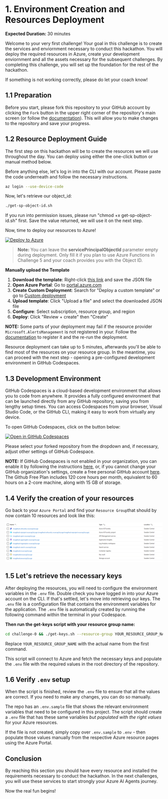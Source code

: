 # 1. Environment Creation and Resources Deployment

**Expected Duration:** 30 minutes

Welcome to your very first challenge! Your goal in this challenge is to create the services and enviornment necessary to conduct this hackathon. You will deploy the required resources in Azure, create your development enviornment and all the assets necessary for the subsequent challenges. By completing this challenge, you will set up the foundation for the rest of the hackathon. 

If something is not working correctly, please do let your coach know!


## 1.1 Preparation

Before you start, please fork this repository to your GitHub account by clicking the `Fork` button in the upper right corner of the repository's main screen (or follow the [documentation](https://docs.github.com/en/pull-requests/collaborating-with-pull-requests/working-with-forks/fork-a-repo#forking-a-repository)). This will allow you to make changes to the repository and save your progress.

## 1.2 Resource Deployment Guide
The first step on this hackathon will be to create the resources we will use throughout the day. You can deploy using either the one-click button or manual method below.

Before anything else, let's log in into the CLI with our account. Please paste the code underneath and follow the necessary instructions.

```bash
az login --use-device-code
```

Now, let's retrieve our object_id:

```bash
./get-sp-object-id.sh
```
If you run into permission issues, please run "chmod +x get-sp-object-id.sh" first. Save the value returned, we will use it on the next step.

Now, time to deploy our resources to Azure!

[![Deploy to Azure](https://aka.ms/deploytoazurebutton)](https://portal.azure.com/#create/Microsoft.Template/uri/https%3A%2F%2Fraw.githubusercontent.com%2Fmartaldsantos%2Fagentic-ai-hack%2Fmain%2Fchallenge-0%2Fiac%2Fazuredeploy.json)

> **Note:** You can leave the **servicePrincipalObjectId** parameter empty during deployment. Only fill it if you plan to use Azure Functions in Challenge 5 and your coach provides you with the Object ID.

**Manually upload the Template**
1. **Download the template**: Right-click [this link](https://raw.githubusercontent.com/martaldsantos/agentic-ai-hack/main/challenge-0/iac/azuredeploy.json) and save the JSON file
2. **Open Azure Portal**: Go to [portal.azure.com](https://portal.azure.com)
3. **Create Custom Deployment**: Search for "Deploy a custom template" or go to [Custom deployment](https://portal.azure.com/#create/Microsoft.Template)
4. **Upload template**: Click "Upload a file" and select the downloaded JSON file
5. **Configure**: Select subscription, resource group, and region
6. **Deploy**: Click "Review + create" then "Create"

**NOTE:** Some parts of your deployment may fail if the resource provider `Microsoft.AlertsManagement` is not registered in your. Follow the [documentation](https://learn.microsoft.com/en-us/azure/azure-resource-manager/management/resource-providers-and-types#register-resource-provider-1) to register it and the re-run the deployment.

Resource deployment can take up to 5 minutes, afterwards you'll be able to find most of the resources on your resource group. In the meantime, you can proceed with the next step - opening a pre-configured development environment in GitHub Codespaces.

## 1.3 Development Environment

GitHub Codespaces is a cloud-based development environment that allows you to code from anywhere. It provides a fully configured environment that can be launched directly from any GitHub repository, saving you from lengthy setup times. You can access Codespaces from your browser, Visual Studio Code, or the GitHub CLI, making it easy to work from virtually any device.

To open GitHub Codespaces, click on the button below:

[![Open in GitHub Codespaces](https://github.com/codespaces/badge.svg)](https://codespaces.new/)

Please select your forked repository from the dropdown and, if necessary, adjust other settings of GitHub Codespace.

**NOTE:** If GitHub Codespaces is not enabled in your organization, you can enable it by following the instructions [here](https://docs.github.com/en/codespaces/managing-codespaces-for-your-organization/enabling-or-disabling-github-codespaces-for-your-organization), or, if you cannot change your GitHub organization's settings, create a free personal GitHub account [here](https://github.com/signup?ref_cta=Sign+up&ref_loc=header+logged+out&ref_page=%2F&source=header-home). The Github Free Plan includes 120 core hours per month, equivalent to 60 hours on a 2-core machine, along with 15 GB of storage.

## 1.4 Verify the creation of your resources

Go back to your `Azure Portal` and find your `Resource Group`that should by now contain 10 resources and look like this:

![alt text](image.png)

## 1.5 Let's retrieve the necessary keys
After deploying the resources, you will need to configure the environment variables in the `.env` file. Double check you have logged in into your Azure account on the CLI. If that's settled, let's move into retrieving our keys. The `.env` file is a configuration file that contains the environment variables for the application. The `.env` file is automatically created by running the following command within the terminal in your Codespace.

**Then run the get-keys script with your resource group name:**
```bash
cd challenge-0 && ./get-keys.sh --resource-group YOUR_RESOURCE_GROUP_NAME
```

Replace `YOUR_RESOURCE_GROUP_NAME` with the actual name from the first command.

This script will connect to Azure and fetch the necessary keys and populate the `.env` file with the required values in the root directory of the repository.


## 1.6 Verify `.env` setup

When the script is finished, review the `.env` file to ensure that all the values are correct. If you need to make any changes, you can do so manually.

The repo has an `.env.sample` file that shows the relevant environment variables that need to be configured in this project. The script should create a `.env` file that has these same variables _but populated with the right values_ for your Azure resources.

If the file is not created, simply copy over `.env.sample` to `.env` - then populate those values manually from the respective Azure resource pages using the Azure Portal.

## Conclusion
By reaching this section you should have every resource and installed the requirements necessary to conduct the hackathon. In the next challenges, you will use these services to start strongly your Azure AI Agents journey.

Now the real fun begins!
